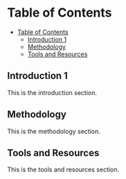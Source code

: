 # Table of Contents
- [Table of Contents](#table-of-contents)
  - [Introduction 1](#introduction-1)
  - [Methodology](#methodology)
  - [Tools and Resources](#tools-and-resources)

## Introduction 1
This is the introduction section.

## Methodology
This is the methodology section.

## Tools and Resources
This is the tools and resources section.
